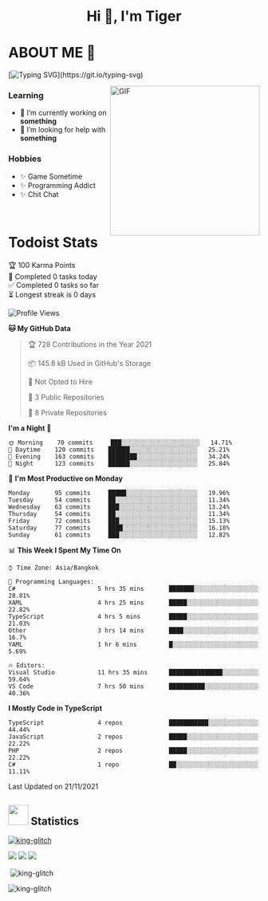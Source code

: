 <h1 align="center">Hi 👋, I'm Tiger</h1>




# ABOUT ME 💬

[![Typing SVG](https://readme-typing-svg.herokuapp.com?color=22F771&vCenter=true&lines=A+perssionate+developer+from+nowhere.)](https://git.io/typing-svg)

<img hight="200px" width="300px" alt="GIF" align="right" src="https://media.giphy.com/media/LmNwrBhejkK9EFP504/giphy.gif">

### Learning
- 🔭 I’m currently working on **something**
- 🤝 I’m looking for help with **something**

### Hobbies
- ✨ Game Sometime
- ✨ Programming Addict
- ✨ Chit Chat

</br>


# Todoist Stats

<!-- TODO-IST:START -->
🏆  100 Karma Points           
🌸  Completed 0 tasks today           
✅  Completed 0 tasks so far           
⏳  Longest streak is 0 days
<!-- TODO-IST:END -->

<!--START_SECTION:waka-->
![Profile Views](http://img.shields.io/badge/Profile%20Views-18-blue)

**🐱 My GitHub Data** 

> 🏆 728 Contributions in the Year 2021
 > 
> 📦 145.8 kB Used in GitHub's Storage 
 > 
> 🚫 Not Opted to Hire
 > 
> 📜 3 Public Repositories 
 > 
> 🔑 8 Private Repositories  
 > 
**I'm a Night 🦉** 

```text
🌞 Morning    70 commits     ███░░░░░░░░░░░░░░░░░░░░░░   14.71% 
🌆 Daytime    120 commits    ██████░░░░░░░░░░░░░░░░░░░   25.21% 
🌃 Evening    163 commits    ████████░░░░░░░░░░░░░░░░░   34.24% 
🌙 Night      123 commits    ██████░░░░░░░░░░░░░░░░░░░   25.84%

```
📅 **I'm Most Productive on Monday** 

```text
Monday       95 commits     █████░░░░░░░░░░░░░░░░░░░░   19.96% 
Tuesday      54 commits     ██░░░░░░░░░░░░░░░░░░░░░░░   11.34% 
Wednesday    63 commits     ███░░░░░░░░░░░░░░░░░░░░░░   13.24% 
Thursday     54 commits     ██░░░░░░░░░░░░░░░░░░░░░░░   11.34% 
Friday       72 commits     ███░░░░░░░░░░░░░░░░░░░░░░   15.13% 
Saturday     77 commits     ████░░░░░░░░░░░░░░░░░░░░░   16.18% 
Sunday       61 commits     ███░░░░░░░░░░░░░░░░░░░░░░   12.82%

```


📊 **This Week I Spent My Time On** 

```text
⌚︎ Time Zone: Asia/Bangkok

💬 Programming Languages: 
C#                       5 hrs 35 mins       ███████░░░░░░░░░░░░░░░░░░   28.81% 
XAML                     4 hrs 25 mins       █████░░░░░░░░░░░░░░░░░░░░   22.82% 
TypeScript               4 hrs 5 mins        █████░░░░░░░░░░░░░░░░░░░░   21.03% 
Other                    3 hrs 14 mins       ████░░░░░░░░░░░░░░░░░░░░░   16.7% 
YAML                     1 hr 6 mins         █░░░░░░░░░░░░░░░░░░░░░░░░   5.69%

🔥 Editors: 
Visual Studio            11 hrs 35 mins      ███████████████░░░░░░░░░░   59.64% 
VS Code                  7 hrs 50 mins       ██████████░░░░░░░░░░░░░░░   40.36%

```

**I Mostly Code in TypeScript** 

```text
TypeScript               4 repos             ███████████░░░░░░░░░░░░░░   44.44% 
JavaScript               2 repos             █████░░░░░░░░░░░░░░░░░░░░   22.22% 
PHP                      2 repos             █████░░░░░░░░░░░░░░░░░░░░   22.22% 
C#                       1 repo              ██░░░░░░░░░░░░░░░░░░░░░░░   11.11%

```



 Last Updated on 21/11/2021
<!--END_SECTION:waka-->

## <img height="40" src="https://raw.githubusercontent.com/innng/innng/master/assets/kyubey.gif"/> Statistics

<p align="left"> 
 <a href="https://github.com/ryo-ma/github-profile-trophy">
  <img src="https://github-profile-trophy.vercel.app/?username=king-glitch&theme=dracula" alt="king-glitch" />
 </a> </p>

![](https://github-profile-summary-cards.vercel.app/api/cards/profile-details?username=king-glitch&theme=dracula)
![](https://github-profile-summary-cards.vercel.app/api/cards/stats?username=king-glitch&theme=dracula) 
![](https://github-profile-summary-cards.vercel.app/api/cards/productive-time?username=king-glitch&theme=dracula)


<p>&nbsp;<img align="center" src="https://github-readme-stats.vercel.app/api?username=king-glitch&theme=dracula" alt="king-glitch" /></p>

<p><img align="center" src="https://github-readme-streak-stats.herokuapp.com/?user=king-glitch&theme=dracula" alt="king-glitch" /></p>
